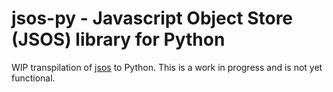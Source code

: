 # jsos-py - Javascript Object Store (JSOS) library for Python

WIP transpilation of [jsos](github.com/andyk/jsos) to Python. This is a work in progress and is not yet functional.